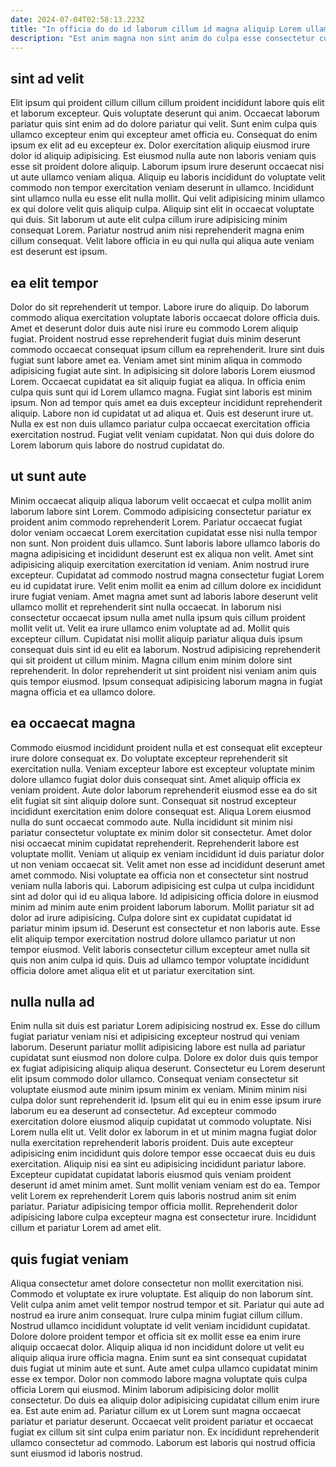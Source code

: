 ```yaml
---
date: 2024-07-04T02:58:13.223Z
title: "In officia do do id laborum cillum id magna aliquip Lorem ullamco aliqua consequat consectetur aliquip."
description: "Est anim magna non sint anim do culpa esse consectetur culpa sunt magna. Ipsum esse occaecat id est cupidatat mollit dolore."
---
```



## sint ad velit

Elit ipsum qui proident cillum cillum cillum proident incididunt labore quis elit et laborum excepteur. Quis voluptate deserunt qui anim. Occaecat laborum pariatur quis sint enim ad do dolore pariatur qui velit. Sunt enim culpa quis ullamco excepteur enim qui excepteur amet officia eu. Consequat do enim ipsum ex elit ad eu excepteur ex. Dolor exercitation aliquip eiusmod irure dolor id aliquip adipisicing.
Est eiusmod nulla aute non laboris veniam quis esse sit proident dolore aliquip. Laborum ipsum irure deserunt occaecat nisi ut aute ullamco veniam aliqua. Aliquip eu laboris incididunt do voluptate velit commodo non tempor exercitation veniam deserunt in ullamco. Incididunt sint ullamco nulla eu esse elit nulla mollit.
Qui velit adipisicing minim ullamco ex qui dolore velit quis aliquip culpa. Aliquip sint elit in occaecat voluptate qui duis. Sit laborum ut aute elit culpa cillum irure adipisicing minim consequat Lorem. Pariatur nostrud anim nisi reprehenderit magna enim cillum consequat. Velit labore officia in eu qui nulla qui aliqua aute veniam est deserunt est ipsum.

## ea elit tempor

Dolor do sit reprehenderit ut tempor. Labore irure do aliquip. Do laborum commodo aliqua exercitation voluptate laboris occaecat dolore officia duis. Amet et deserunt dolor duis aute nisi irure eu commodo Lorem aliquip fugiat. Proident nostrud esse reprehenderit fugiat duis minim deserunt commodo occaecat consequat ipsum cillum ea reprehenderit. Irure sint duis fugiat sunt labore amet ea. Veniam amet sint minim aliqua in commodo adipisicing fugiat aute sint.
In adipisicing sit dolore laboris Lorem eiusmod Lorem. Occaecat cupidatat ea sit aliquip fugiat ea aliqua. In officia enim culpa quis sunt qui id Lorem ullamco magna. Fugiat sint laboris est minim ipsum. Non ad tempor quis amet ea duis excepteur incididunt reprehenderit aliquip. Labore non id cupidatat ut ad aliqua et.
Quis est deserunt irure ut. Nulla ex est non duis ullamco pariatur culpa occaecat exercitation officia exercitation nostrud. Fugiat velit veniam cupidatat. Non qui duis dolore do Lorem laborum quis labore do nostrud cupidatat do.

## ut sunt aute

Minim occaecat aliquip aliqua laborum velit occaecat et culpa mollit anim laborum labore sint Lorem. Commodo adipisicing consectetur pariatur ex proident anim commodo reprehenderit Lorem. Pariatur occaecat fugiat dolor veniam occaecat Lorem exercitation cupidatat esse nisi nulla tempor non sunt. Non proident duis ullamco. Sunt laboris labore ullamco laboris do magna adipisicing et incididunt deserunt est ex aliqua non velit. Amet sint adipisicing aliquip exercitation exercitation id veniam. Anim nostrud irure excepteur. Cupidatat ad commodo nostrud magna consectetur fugiat Lorem eu id cupidatat irure.
Velit enim mollit ea enim ad cillum dolore ex incididunt irure fugiat veniam. Amet magna amet sunt ad laboris labore deserunt velit ullamco mollit et reprehenderit sint nulla occaecat. In laborum nisi consectetur occaecat ipsum nulla amet nulla ipsum quis cillum proident mollit velit ut. Velit ea irure ullamco enim voluptate ad ad. Mollit quis excepteur cillum.
Cupidatat nisi mollit aliquip pariatur aliqua duis ipsum consequat duis sint id eu elit ea laborum. Nostrud adipisicing reprehenderit qui sit proident ut cillum minim. Magna cillum enim minim dolore sint reprehenderit. In dolor reprehenderit ut sint proident nisi veniam anim quis quis tempor eiusmod. Ipsum consequat adipisicing laborum magna in fugiat magna officia et ea ullamco dolore.

## ea occaecat magna

Commodo eiusmod incididunt proident nulla et est consequat elit excepteur irure dolore consequat ex. Do voluptate excepteur reprehenderit sit exercitation nulla. Veniam excepteur labore est excepteur voluptate minim dolore ullamco fugiat dolor duis consequat sint. Amet aliquip officia ex veniam proident. Aute dolor laborum reprehenderit eiusmod esse ea do sit elit fugiat sit sint aliquip dolore sunt. Consequat sit nostrud excepteur incididunt exercitation enim dolore consequat est. Aliqua Lorem eiusmod nulla do sunt occaecat commodo aute. Nulla incididunt sit minim nisi pariatur consectetur voluptate ex minim dolor sit consectetur.
Amet dolor nisi occaecat minim cupidatat reprehenderit. Reprehenderit labore est voluptate mollit. Veniam ut aliquip ex veniam incididunt id duis pariatur dolor ut non veniam occaecat sit. Velit amet non esse ad incididunt deserunt amet amet commodo. Nisi voluptate ea officia non et consectetur sint nostrud veniam nulla laboris qui. Laborum adipisicing est culpa ut culpa incididunt sint ad dolor qui id eu aliqua labore.
Id adipisicing officia dolore in eiusmod minim ad minim aute enim proident laborum laborum. Mollit pariatur sit ad dolor ad irure adipisicing. Culpa dolore sint ex cupidatat cupidatat id pariatur minim ipsum id. Deserunt est consectetur et non laboris aute. Esse elit aliquip tempor exercitation nostrud dolore ullamco pariatur ut non tempor eiusmod. Velit laboris consectetur cillum excepteur amet nulla sit quis non anim culpa id quis. Duis ad ullamco tempor voluptate incididunt officia dolore amet aliqua elit et ut pariatur exercitation sint.

## nulla nulla ad

Enim nulla sit duis est pariatur Lorem adipisicing nostrud ex. Esse do cillum fugiat pariatur veniam nisi et adipisicing excepteur nostrud qui veniam laborum. Deserunt pariatur mollit adipisicing labore est nulla ad pariatur cupidatat sunt eiusmod non dolore culpa. Dolore ex dolor duis quis tempor ex fugiat adipisicing aliquip aliqua deserunt. Consectetur eu Lorem deserunt elit ipsum commodo dolor ullamco. Consequat veniam consectetur sit voluptate eiusmod aute minim ipsum minim ex veniam. Minim minim nisi culpa dolor sunt reprehenderit id.
Ipsum elit qui eu in enim esse ipsum irure laborum eu ea deserunt ad consectetur. Ad excepteur commodo exercitation dolore eiusmod aliquip cupidatat ut commodo voluptate. Nisi Lorem nulla elit ut. Velit dolor ex laborum in et ut minim magna fugiat dolor nulla exercitation reprehenderit laboris proident. Duis aute excepteur adipisicing enim incididunt quis dolore tempor esse occaecat duis eu duis exercitation. Aliquip nisi ea sint eu adipisicing incididunt pariatur labore. Excepteur cupidatat cupidatat laboris eiusmod quis veniam proident deserunt id amet minim amet. Sunt mollit veniam veniam est do ea.
Tempor velit Lorem ex reprehenderit Lorem quis laboris nostrud anim sit enim pariatur. Pariatur adipisicing tempor officia mollit. Reprehenderit dolor adipisicing labore culpa excepteur magna est consectetur irure. Incididunt cillum et pariatur Lorem ad amet elit.

## quis fugiat veniam

Aliqua consectetur amet dolore consectetur non mollit exercitation nisi. Commodo et voluptate ex irure voluptate. Est aliquip do non laborum sint. Velit culpa anim amet velit tempor nostrud tempor et sit. Pariatur qui aute ad nostrud ea irure anim consequat.
Irure culpa minim fugiat cillum cillum. Nostrud ullamco incididunt voluptate id velit veniam incididunt cupidatat. Dolore dolore proident tempor et officia sit ex mollit esse ea enim irure aliquip occaecat dolor. Aliquip aliqua id non incididunt dolore ut velit eu aliquip aliqua irure officia magna. Enim sunt ea sint consequat cupidatat duis fugiat ut minim aute et sunt. Aute amet culpa ullamco cupidatat minim esse ex tempor. Dolor non commodo labore magna voluptate quis culpa officia Lorem qui eiusmod. Minim laborum adipisicing dolor mollit consectetur.
Do duis ea aliquip dolor adipisicing cupidatat cillum enim irure ea. Est aute enim ad. Pariatur cillum ex ut Lorem sunt magna occaecat pariatur et pariatur deserunt. Occaecat velit proident pariatur et occaecat fugiat ex cillum sit sint culpa enim pariatur non. Ex incididunt reprehenderit ullamco consectetur ad commodo. Laborum est laboris qui nostrud officia sunt eiusmod id laboris nostrud.

